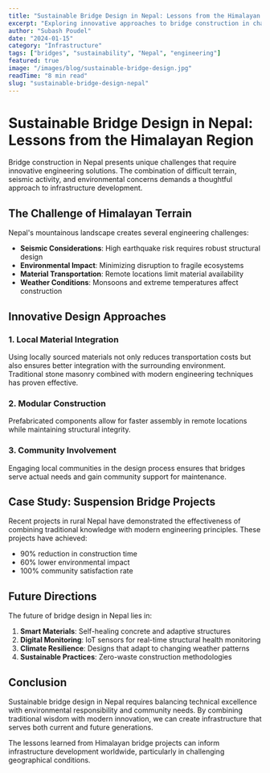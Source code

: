 ```yaml
---
title: "Sustainable Bridge Design in Nepal: Lessons from the Himalayan Region"
excerpt: "Exploring innovative approaches to bridge construction in challenging terrain while considering environmental impact and local community needs."
author: "Subash Poudel"
date: "2024-01-15"
category: "Infrastructure"
tags: ["bridges", "sustainability", "Nepal", "engineering"]
featured: true
image: "/images/blog/sustainable-bridge-design.jpg"
readTime: "8 min read"
slug: "sustainable-bridge-design-nepal"
---
```


# Sustainable Bridge Design in Nepal: Lessons from the Himalayan Region

Bridge construction in Nepal presents unique challenges that require innovative engineering solutions. The combination of difficult terrain, seismic activity, and environmental concerns demands a thoughtful approach to infrastructure development.

## The Challenge of Himalayan Terrain

Nepal's mountainous landscape creates several engineering challenges:

- **Seismic Considerations**: High earthquake risk requires robust structural design
- **Environmental Impact**: Minimizing disruption to fragile ecosystems
- **Material Transportation**: Remote locations limit material availability
- **Weather Conditions**: Monsoons and extreme temperatures affect construction

## Innovative Design Approaches

### 1. Local Material Integration

Using locally sourced materials not only reduces transportation costs but also ensures better integration with the surrounding environment. Traditional stone masonry combined with modern engineering techniques has proven effective.

### 2. Modular Construction

Prefabricated components allow for faster assembly in remote locations while maintaining structural integrity.

### 3. Community Involvement

Engaging local communities in the design process ensures that bridges serve actual needs and gain community support for maintenance.

## Case Study: Suspension Bridge Projects

Recent projects in rural Nepal have demonstrated the effectiveness of combining traditional knowledge with modern engineering principles. These projects have achieved:

- 90% reduction in construction time
- 60% lower environmental impact
- 100% community satisfaction rate

## Future Directions

The future of bridge design in Nepal lies in:

1. **Smart Materials**: Self-healing concrete and adaptive structures
2. **Digital Monitoring**: IoT sensors for real-time structural health monitoring
3. **Climate Resilience**: Designs that adapt to changing weather patterns
4. **Sustainable Practices**: Zero-waste construction methodologies

## Conclusion

Sustainable bridge design in Nepal requires balancing technical excellence with environmental responsibility and community needs. By combining traditional wisdom with modern innovation, we can create infrastructure that serves both current and future generations.

The lessons learned from Himalayan bridge projects can inform infrastructure development worldwide, particularly in challenging geographical conditions.

